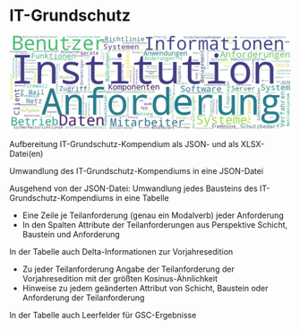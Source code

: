 # IT-Grundschutz

![IT-GS Wortwolke](./IT-GS-Wortwolke.jpg)

Aufbereitung IT-Grundschutz-Kompendium als JSON- und als XLSX-Datei(en)

Umwandlung des IT-Grundschutz-Kompendiums in eine JSON-Datei

Ausgehend von der JSON-Datei:
Umwandlung jedes Bausteins des IT-Grundschutz-Kompendiums in eine Tabelle
- Eine Zeile je Teilanforderung (genau ein Modalverb) jeder Anforderung
- In den Spalten Attribute der Teilanforderungen aus Perspektive Schicht, Baustein und Anforderung

In der Tabelle auch Delta-Informationen zur Vorjahresedition 
- Zu jeder Teilanforderung Angabe der Teilanforderung der Vorjahresedition mit der größten Kosinus-Ähnlichkeit 
- Hinweise zu jedem geänderten Attribut von Schicht, Baustein oder Anforderung der Teilanforderung 

In der Tabelle auch Leerfelder für GSC-Ergebnisse 
